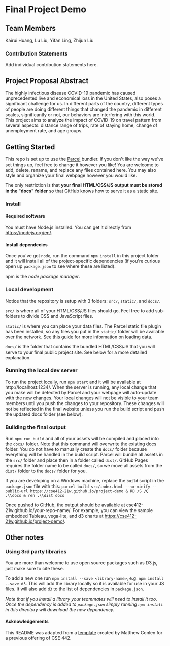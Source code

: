# Final Project Demo
## Team Members
Kairui Huang, Lu Liu, Yifan Ling, Zhijun Liu
### Contribution Statements
Add individual contribution statements here.
## Project Proposal Abstract
The highly infectious disease COVID-19 pandemic has caused unprecedented live and economical loss in the United States, also poses a significant challenge for us. In different parts of the country, different types of people are doing different things that changed the pandemic in different scales, significantly or not, our behaviors are interfering with this world. This project aims to analyze the impact of COVID-19 on travel pattern from several aspects: distance range of trips, rate of staying home, change of unemployment rate, and age groups.

## Getting Started

This repo is set up to use the [Parcel](https://parceljs.org/) bundler. If you don't
like the way we've set things up, feel free to change it however you like! You are welcome to add, delete, rename, and replace any files contained here. You may also style and organize your final webpage however you would like. 

The only restriction is that __your final HTML/CSS/JS output must be stored in the "docs" folder__ so that
GitHub knows how to serve it as a static site.
### Install
#### Required software

You must have Node.js installed. You can get it directly from
https://nodejs.org/en/.

#### Install dependecies

Once you've got `node`, run the command `npm install` in this project folder
and it will install all of the project-specific dependencies (if you're curious open up `package.json` to see where these are listed).

npm is the _node package manager_.

### Local development
Notice that the repository is setup with 3 folders: `src/`, `static/`, and `docs/`.

`src/` is where all of your HTML/CSS/JS files should go. Feel free to add sub-folders to divide CSS and JavaScript files.

`static/` is where you can place your data files. The Parcel static file plugin has been installed,
so any files you put in the `static/` folder will be available over the network. See [this guide](https://gist.github.com/mathisonian/46eed3e6102888ddf741829fbbe262ff) for more information on loading data.

`docs/` is the folder that contains the bundled HTML/CSS/JS that you will serve to your final public project site. See below for a more detailed explanation.


### Running the local dev server

To run the project locally, run `npm start` and it will be available at http://localhost:1234/. When the server is running, any local change that you make will be detected by Parcel and your webpage will auto-update with the new changes. Your local changes will not be visible to your team members until you push the changes to your repository. These changes will not be reflected in the final website unless you run the build script and push the updated docs folder (see below).

### Building the final output

Run `npm run build` and all of your assets will be compiled and placed into the `docs/` folder. Note
that this command will overwrite the existing docs folder. You do not have to manually create the `docs/` folder because everything will be handled in the build script. Parcel will bundle all assets in the `src/` folder and place then in a folder called `dist/`. GitHub Pages requires the folder name to be called `docs/`, so we move all assets from the `dist/` folder to the `docs/` folder for you. 

If you are developing on a Windows machine, replace the `build` script in the `package.json` file with this:
`parcel build src/index.html --no-minify --public-url https://cse412-21w.github.io/project-demo & RD /S /Q .\\docs & ren .\\dist docs`

Once pushed to GitHub, the output should be available at cse412-21w.github.io/your-repo-name/. 
For example, you can view the sample embedded Tableau, vega-lite, and d3 charts at https://cse412-21w.github.io/project-demo/.


## Other notes
### Using 3rd party libraries

You are more than welcome to use open source packages such as D3.js, just make sure to cite these.

To add a new one run `npm install --save <library-name>`, e.g. `npm install --save d3`. This will
add the library locally so it is available for use in your JS files. It will also add `d3` to the
list of dependencies in `package.json`.

_Note that if you install a library your teammates will need to install it too. Once the dependency is added
to `package.json` simply running `npm install` in this directory will download the new dependency._

#### Acknowledgements
This README was adapted from a [template](https://github.com/UW-CSE442-WI20/FP-Template) created by Matthew Conlen for a previous offering of CSE 442.
